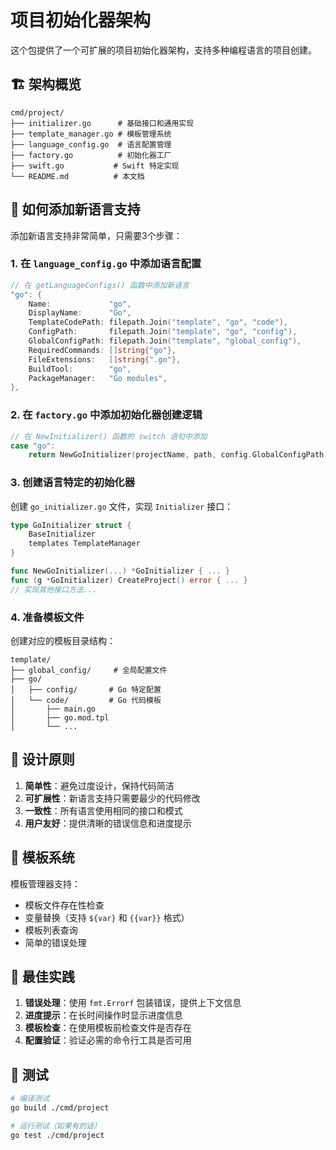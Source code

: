 # 项目初始化器架构

这个包提供了一个可扩展的项目初始化器架构，支持多种编程语言的项目创建。

## 🏗️ 架构概览

```
cmd/project/
├── initializer.go      # 基础接口和通用实现
├── template_manager.go # 模板管理系统
├── language_config.go  # 语言配置管理
├── factory.go          # 初始化器工厂
├── swift.go           # Swift 特定实现
└── README.md          # 本文档
```

## 🚀 如何添加新语言支持

添加新语言支持非常简单，只需要3个步骤：

### 1. 在 `language_config.go` 中添加语言配置

```go
// 在 getLanguageConfigs() 函数中添加新语言
"go": {
    Name:             "go",
    DisplayName:      "Go",
    TemplateCodePath: filepath.Join("template", "go", "code"),
    ConfigPath:       filepath.Join("template", "go", "config"),
    GlobalConfigPath: filepath.Join("template", "global_config"),
    RequiredCommands: []string{"go"},
    FileExtensions:   []string{".go"},
    BuildTool:        "go",
    PackageManager:   "Go modules",
},
```

### 2. 在 `factory.go` 中添加初始化器创建逻辑

```go
// 在 NewInitializer() 函数的 switch 语句中添加
case "go":
    return NewGoInitializer(projectName, path, config.GlobalConfigPath, config.ConfigPath, config.TemplateCodePath, noGit, noCheck, remote), nil
```

### 3. 创建语言特定的初始化器

创建 `go_initializer.go` 文件，实现 `Initializer` 接口：

```go
type GoInitializer struct {
    BaseInitializer
    templates TemplateManager
}

func NewGoInitializer(...) *GoInitializer { ... }
func (g *GoInitializer) CreateProject() error { ... }
// 实现其他接口方法...
```

### 4. 准备模板文件

创建对应的模板目录结构：
```
template/
├── global_config/     # 全局配置文件
├── go/
│   ├── config/       # Go 特定配置
│   └── code/         # Go 代码模板
│       ├── main.go
│       ├── go.mod.tpl
│       └── ...
```

## 🎯 设计原则

1. **简单性**：避免过度设计，保持代码简洁
2. **可扩展性**：新语言支持只需要最少的代码修改
3. **一致性**：所有语言使用相同的接口和模式
4. **用户友好**：提供清晰的错误信息和进度提示

## 🔧 模板系统

模板管理器支持：
- 模板文件存在性检查
- 变量替换（支持 `${var}` 和 `{{var}}` 格式）
- 模板列表查询
- 简单的错误处理

## 📝 最佳实践

1. **错误处理**：使用 `fmt.Errorf` 包装错误，提供上下文信息
2. **进度提示**：在长时间操作时显示进度信息
3. **模板检查**：在使用模板前检查文件是否存在
4. **配置验证**：验证必需的命令行工具是否可用

## 🧪 测试

```bash
# 编译测试
go build ./cmd/project

# 运行测试（如果有的话）
go test ./cmd/project
``` 